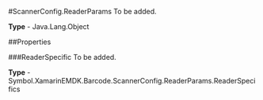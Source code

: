 #ScannerConfig.ReaderParams
To be added.

**Type** - Java.Lang.Object

##Properties

###ReaderSpecific
To be added.

**Type** - Symbol.XamarinEMDK.Barcode.ScannerConfig.ReaderParams.ReaderSpecifics


